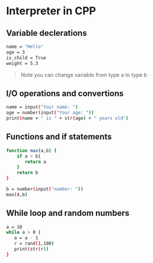 # Interpreter in CPP

## Variable declerations
```bash
name = "Hello"
age = 3
is_child = True
weight = 5.3
```
> Note you can change variable from type a to type b

## I/O operations and convertions
```bash 
name = input("Your name: ")
age = number(input("Your age: "))
print(name + " is " + str(age) + " years old")
```

## Functions and if statements
```bash
function max(a,b) {
    if a > b{
       return a
    }
    return b
}

b = number(input("number: "))
max(4,b)
```

## While loop and random numbers
```bash
a = 10
while a > 0 {
   a = a - 1
   r = rand(1,100)
   print(str(r))
}
```